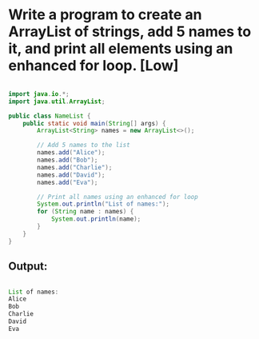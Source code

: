 # Write a program to create an ArrayList of strings, add 5 names to it, and print all elements using an enhanced for loop. [Low]

```java

import java.io.*;
import java.util.ArrayList;

public class NameList {
    public static void main(String[] args) {
        ArrayList<String> names = new ArrayList<>();

        // Add 5 names to the list
        names.add("Alice");
        names.add("Bob");
        names.add("Charlie");
        names.add("David");
        names.add("Eva");

        // Print all names using an enhanced for loop
        System.out.println("List of names:");
        for (String name : names) {
            System.out.println(name);
        }
    }
}


```

## Output:

```java

List of names:
Alice
Bob
Charlie
David
Eva


```
